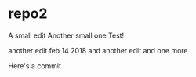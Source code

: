 # repo2
A small edit
Another small one
Test!


another edit feb 14 2018
and another edit
and one more


Here's a commit
